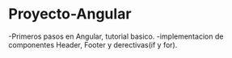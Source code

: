 # Proyecto-Angular
-Primeros pasos en Angular, tutorial basico.
-implementacion de componentes Header, Footer y derectivas(if y for).
